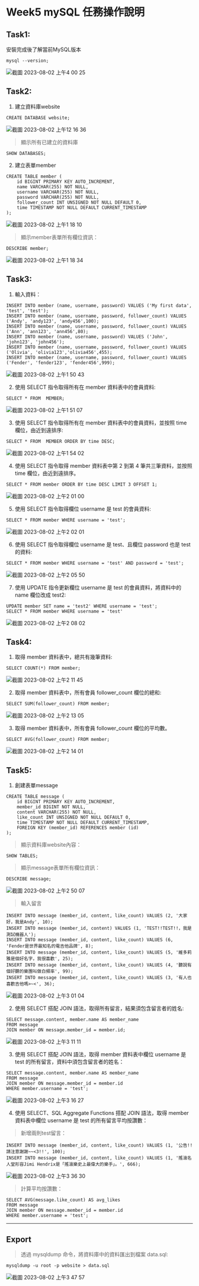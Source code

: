 # Week5 mySQL 任務操作說明
## Task1:

安裝完成後了解當前MySQL版本
```
mysql --version; 
```
![截圖 2023-08-02 上午4 00 25](https://github.com/Yo0GuitarIT/WeHelpBootcamp/assets/118150842/3759f108-738a-4b2b-9f0f-5ce67912528b)

## Task2:

1. 建立資料庫website
```
CREATE DATABASE website;
```
![截圖 2023-08-02 上午12 16 36](https://github.com/Yo0GuitarIT/WeHelpBootcamp/assets/118150842/dc2b1f3e-5d51-4821-bcc4-62556b2ceaa4)

> 顯示所有已建立的資料庫
```
SHOW DATABASES;
```

2. 建立表單member
```
CREATE TABLE member (
    id BIGINT PRIMARY KEY AUTO_INCREMENT,
    name VARCHAR(255) NOT NULL,
    username VARCHAR(255) NOT NULL,
    password VARCHAR(255) NOT NULL,
    follower_count INT UNSIGNED NOT NULL DEFAULT 0,
    time TIMESTAMP NOT NULL DEFAULT CURRENT_TIMESTAMP
);
```
![截圖 2023-08-02 上午1 18 10](https://github.com/Yo0GuitarIT/WeHelpBootcamp/assets/118150842/dc4d2901-e3f3-4c34-8679-cee09bdcf3a5)

> 顯示member表單所有欄位資訊：
```
DESCRIBE member;
```
![截圖 2023-08-02 上午1 18 34](https://github.com/Yo0GuitarIT/WeHelpBootcamp/assets/118150842/fc85c379-4988-4c92-bfa3-c7c9afc22d34)

## Task3:


1. 輸入資料：
```
INSERT INTO member (name, username, password) VALUES ('My first data', 'test', 'test');
INSERT INTO member (name, username, password, follower_count) VALUES ('Andy', 'andy123', 'andy456',100);
INSERT INTO member (name, username, password, follower_count) VALUES ('Ann', 'ann123', 'ann456',80);
INSERT INTO member (name, username, password) VALUES ('John', 'john123', 'john456');
INSERT INTO member (name, username, password, follower_count) VALUES ('Olivia', 'olivia123','olivia456',455);
INSERT INTO member (name, username, password, follower_count) VALUES ('Fender', 'fender123', 'fender456',999);
```
![截圖 2023-08-02 上午1 50 43](https://github.com/Yo0GuitarIT/WeHelpBootcamp/assets/118150842/6abe8476-26b2-41cd-a34a-840b4c4ec81f)

2. 使用 SELECT 指令取得所有在 member 資料表中的會員資料:
```
SELECT * FROM  MEMBER;
```
![截圖 2023-08-02 上午1 51 07](https://github.com/Yo0GuitarIT/WeHelpBootcamp/assets/118150842/75812512-0c98-4aed-9702-30f73de1b24f)

3. 使用 SELECT 指令取得所有在 member 資料表中的會員資料，並按照 time 欄位，由近到遠排序:
```
SELECT * FROM  MEMBER ORDER BY time DESC;
```
![截圖 2023-08-02 上午1 54 02](https://github.com/Yo0GuitarIT/WeHelpBootcamp/assets/118150842/6179fe8b-e0be-49d4-b2b3-855c54862ecd)

4. 使用 SELECT 指令取得 member 資料表中第 2 到第 4 筆共三筆資料，並按照 time 欄位，由近到遠排序。
```
SELECT * FROM member ORDER BY time DESC LIMIT 3 OFFSET 1;
```
![截圖 2023-08-02 上午2 01 00](https://github.com/Yo0GuitarIT/WeHelpBootcamp/assets/118150842/4abc1536-92f4-4b7e-a75c-80871d0aa563)

5. 使用 SELECT 指令取得欄位 username 是 test 的會員資料:
```
SELECT * FROM member WHERE username = 'test';
```
![截圖 2023-08-02 上午2 02 01](https://github.com/Yo0GuitarIT/WeHelpBootcamp/assets/118150842/9d7de16c-1dea-4700-a946-b279a2e4997c)

6. 使用 SELECT 指令取得欄位 username 是 test、且欄位 password 也是 test 的資料:
```
SELECT * FROM member WHERE username = 'test' AND password = 'test';
```
![截圖 2023-08-02 上午2 05 50](https://github.com/Yo0GuitarIT/WeHelpBootcamp/assets/118150842/cecb1e7d-c8d1-431c-b6db-3ea0e4dcdbc5)

7. 使用 UPDATE 指令更新欄位 username 是 test 的會員資料，將資料中的 name 欄位改成 test2:
```
UPDATE member SET name = 'test2' WHERE username = 'test';
SELECT * FROM member WHERE username = 'test'
```
![截圖 2023-08-02 上午2 08 02](https://github.com/Yo0GuitarIT/WeHelpBootcamp/assets/118150842/4e125276-8a3d-45bf-a88c-1afa78536aed)

## Task4:
1. 取得 member 資料表中，總共有幾筆資料:
```
SELECT COUNT(*) FROM member;
```
![截圖 2023-08-02 上午2 11 45](https://github.com/Yo0GuitarIT/WeHelpBootcamp/assets/118150842/169f20a0-0171-4ae0-9a23-c151b7786c15)

2. 取得 member 資料表中，所有會員 follower_count 欄位的總和:
```
SELECT SUM(follower_count) FROM member;
```
![截圖 2023-08-02 上午2 13 05](https://github.com/Yo0GuitarIT/WeHelpBootcamp/assets/118150842/2dab741c-7b97-4127-b103-65c634319379)

3. 取得 member 資料表中，所有會員 follower_count 欄位的平均數。
```
SELECT AVG(follower_count) FROM member;
```
![截圖 2023-08-02 上午2 14 01](https://github.com/Yo0GuitarIT/WeHelpBootcamp/assets/118150842/57749d53-6aaf-4d8f-a2bb-5b86b3c2b4e0)

## Task5:

1. 創建表單message
```
CREATE TABLE message (
    id BIGINT PRIMARY KEY AUTO_INCREMENT,
    member_id BIGINT NOT NULL,
    content VARCHAR(255) NOT NULL,
    like_count INT UNSIGNED NOT NULL DEFAULT 0,
    time TIMESTAMP NOT NULL DEFAULT CURRENT_TIMESTAMP,
    FOREIGN KEY (member_id) REFERENCES member (id)
);

```
> 顯示資料庫website內容：
```
SHOW TABLES;
```
> 顯示message表單所有欄位資訊：
```
DESCRIBE message;
```
![截圖 2023-08-02 上午2 50 07](https://github.com/Yo0GuitarIT/WeHelpBootcamp/assets/118150842/6a4b4834-049c-4a4a-9843-8b8cfd7c7bf0)

> 輸入留言
```
INSERT INTO message (member_id, content, like_count) VALUES (2, '大家好，我是Andy', 10);
INSERT INTO message (member_id, content) VALUES (1, 'TEST!!TEST!!，我是測試機器人');
INSERT INTO message (member_id, content, like_count) VALUES (6, 'Fender是世界最知名的電吉他品牌', 8);
INSERT INTO message (member_id, content, like_count) VALUES (5, '維多莉雅是個好名字，我很喜歡', 25);
INSERT INTO message (member_id, content, like_count) VALUES (4, '聽說有個好聽的樂團叫做白頻率', 99);
INSERT INTO message (member_id, content, like_count) VALUES (3, '有人也喜歡吉他嗎>~<', 36);
```
![截圖 2023-08-02 上午3 01 04](https://github.com/Yo0GuitarIT/WeHelpBootcamp/assets/118150842/11a74d4a-5b41-4df7-896c-f9b2d05604a7)

2. 使用 SELECT 搭配 JOIN 語法，取得所有留言，結果須包含留言者的姓名:
```
SELECT message.content, member.name AS member_name
FROM message
JOIN member ON message.member_id = member.id;
```
![截圖 2023-08-02 上午3 11 11](https://github.com/Yo0GuitarIT/WeHelpBootcamp/assets/118150842/5077b3ae-7d7f-486c-8569-f7e72f4db39c)

3. 使用 SELECT 搭配 JOIN 語法，取得 member 資料表中欄位 username 是 test 的所有留言，資料中須包含留言者的姓名：
```
SELECT message.content, member.name AS member_name
FROM message
JOIN member ON message.member_id = member.id
WHERE member.username = 'test';
```
![截圖 2023-08-02 上午3 16 27](https://github.com/Yo0GuitarIT/WeHelpBootcamp/assets/118150842/c97aea1a-ea6b-4270-ab24-beb8aa90f477)

4. 使用 SELECT、SQL Aggregate Functions 搭配 JOIN 語法，取得 member 資料表中欄位 username 是 test 的所有留言平均按讚數：
>新增兩則test留言：
```
INSERT INTO message (member_id, content, like_count) VALUES (1, '公告!!請注意謝謝~~<3!!', 100);
INSERT INTO message (member_id, content, like_count) VALUES (1, '搖滾名人堂形容Jimi Hendrix是「搖滾樂史上最偉大的樂手」。', 666);
```
![截圖 2023-08-02 上午3 36 30](https://github.com/Yo0GuitarIT/WeHelpBootcamp/assets/118150842/e5934a21-dd99-4a4b-9dbf-d4cf995c634e)

>計算平均按讚數：
```
SELECT AVG(message.like_count) AS avg_likes
FROM message
JOIN member ON message.member_id = member.id
WHERE member.username = 'test';
```

***
## Export
> 透過 mysqldump 命令，將資料庫中的資料匯出到檔案 data.sql:
```
mysqldump -u root -p website > data.sql
```
![截圖 2023-08-02 上午3 47 57](https://github.com/Yo0GuitarIT/WeHelpBootcamp/assets/118150842/b54546ef-45eb-4f4a-a915-975aae4400c3)



